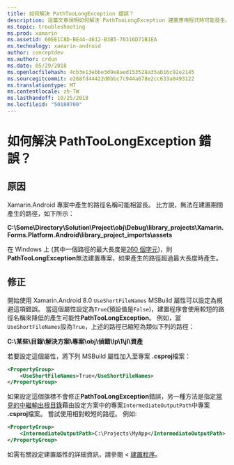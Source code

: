 ```yaml
---
title: 如何解決 PathTooLongException 錯誤？
description: 這篇文章說明如何解決 PathTooLongException 建置應用程式時可能發生。
ms.topic: troubleshooting
ms.prod: xamarin
ms.assetid: 60EE1C8D-BE44-4612-B3B5-70316D71B1EA
ms.technology: xamarin-android
author: conceptdev
ms.author: crdun
ms.date: 05/29/2018
ms.openlocfilehash: 4cb3e13ebbe3d9e8aed153528a35ab16c92e2145
ms.sourcegitcommit: e268fd44422d0bbc7c944a678e2cc633a0493122
ms.translationtype: MT
ms.contentlocale: zh-TW
ms.lasthandoff: 10/25/2018
ms.locfileid: "50108700"
---
```

# <a name="how-do-i-resolve-a-pathtoolongexception-error"></a>如何解決 PathTooLongException 錯誤？

## <a name="cause"></a>原因

Xamarin.Android 專案中產生的路徑名稱可能相當長。
比方說，無法在建置期間產生的路徑，如下所示：

**C:\\Some\\Directory\\Solution\\Project\\obj\\Debug\\__library_projects__\\Xamarin.Forms.Platform.Android\\library_project_imports\\assets**

在 Windows 上 (其中一個路徑的最大長度是[260 個字元](https://msdn.microsoft.com/library/windows/desktop/aa365247.aspx))，則**PathTooLongException**無法建置專案，如果產生的路徑超過最大長度時產生。 

## <a name="fix"></a>修正

開始使用 Xamarin.Android 8.0 `UseShortFileNames` MSBuild 屬性可以設定為規避這項錯誤。 當這個屬性設定為`True`(預設值是`False`)，建置程序會使用較短的路徑名稱來降低的產生可能性**PathTooLongException**。
例如，當`UseShortFileNames`設為`True`，上述的路徑已縮短為類似下列的路徑：

**C:\\某些\\目錄\\解決方案\\專案\\obj\\偵錯\\lp\\1\\jl\\資產**

若要設定這個屬性，將下列 MSBuild 屬性加入至專案 **.csproj**檔案：

```xml
<PropertyGroup>
    <UseShortFileNames>True</UseShortFileNames>
</PropertyGroup>
```

如果設定這個旗標不會修正**PathTooLongException**錯誤，另一種方法是指定[常見的中繼輸出根目錄](https://blogs.msdn.microsoft.com/kirillosenkov/2015/04/04/using-a-common-intermediate-and-output-directory-for-your-solution/)藉由設定方案中的專案`IntermediateOutputPath`中專案 **.csproj**檔案。 嘗試使用相對較短的路徑。 例如: 

```xml
<PropertyGroup>
    <IntermediateOutputPath>C:\Projects\MyApp</IntermediateOutputPath>
</PropertyGroup>
```

如需有關設定建置屬性的詳細資訊，請參閱 <<c0> [ 建置程序](~/android/deploy-test/building-apps/build-process.md)。
